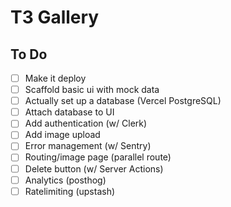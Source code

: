 # T3 Gallery

## To Do

- [ ] Make it deploy
- [ ] Scaffold basic ui with mock data
- [ ] Actually set up a database (Vercel PostgreSQL)
- [ ] Attach database to UI
- [ ] Add authentication (w/ Clerk)
- [ ] Add image upload
- [ ] Error management (w/ Sentry)
- [ ] Routing/image page (parallel route)
- [ ] Delete button (w/ Server Actions)
- [ ] Analytics (posthog)
- [ ] Ratelimiting (upstash)